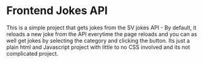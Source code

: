 # Frontend Jokes API

This is a simple project that gets jokes from the SV jokes API - By default, it reloads a new joke from the API everytime the page reloads and you can as well get jokes by selecting the category and clicking the button.
Its just a plain html and Javascript project with little to no CSS involved and its not complicated project.
